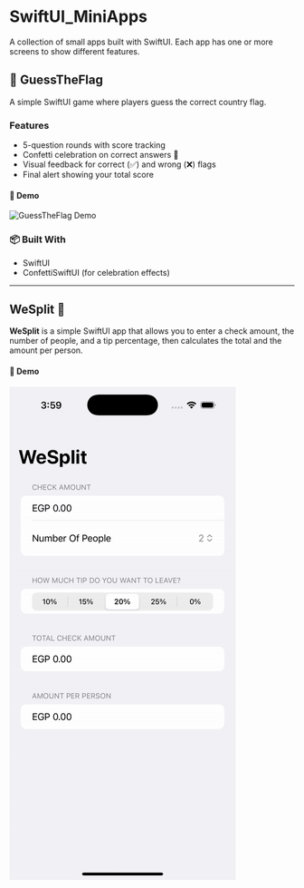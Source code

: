 # SwiftUI_MiniApps
A collection of small apps built with SwiftUI. Each app has one or more screens to show different features.

## 🎌 GuessTheFlag 
A simple SwiftUI game where players guess the correct country flag.

### Features
- 5-question rounds with score tracking
- Confetti celebration on correct answers 🎉
- Visual feedback for correct (✅) and wrong (❌) flags
- Final alert showing your total score

#### 📸 Demo
![GuessTheFlag Demo](ScreenShots/GuessTheFlag.gif)

### 📦 Built With
- SwiftUI
- ConfettiSwiftUI (for celebration effects)

---

## WeSplit 📱

**WeSplit** is a simple SwiftUI app that allows you to enter a check amount, the number of people, and a tip percentage, then calculates the total and the amount per person.

#### 📸 Demo

![WeSplit Demo](ScreenShots/WeSplit.gif)
